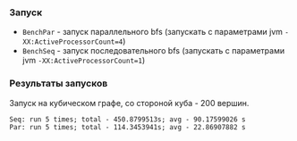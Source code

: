 ### Запуск

* ```BenchPar``` - запуск параллельного bfs (запускать с параметрами jvm ```-XX:ActiveProcessorCount=4```)
* ```BenchSeq``` - запуск последовательного bfs (запускать с параметрами jvm ```-XX:ActiveProcessorCount=1```)

### Результаты запусков

Запуск на кубическом графе, со стороной куба - 200 вершин.

```
Seq: run 5 times; total - 450.8799513s;	avg - 90.17599026 s
Par: run 5 times; total - 114.3453941s;	avg - 22.86907882 s
```